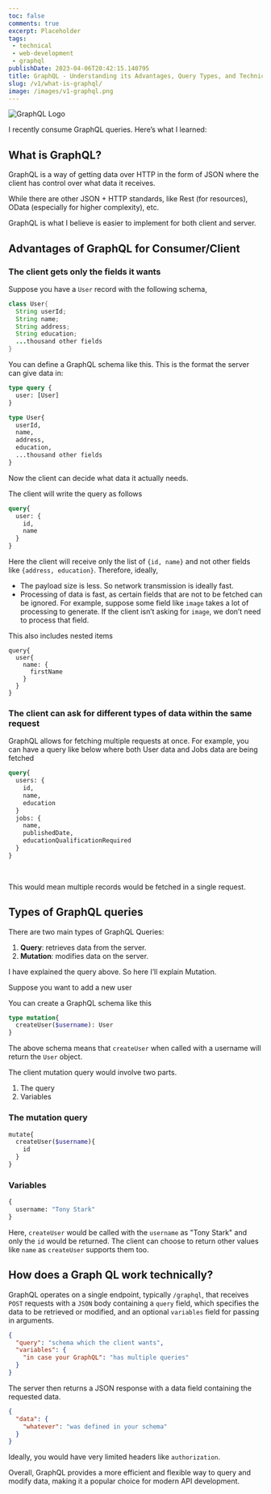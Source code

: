 ```yaml
---
toc: false
comments: true
excerpt: Placeholder 
tags:
 - technical
 - web-development
 - graphql
publishDate: 2023-04-06T20:42:15.140795
title: GraphQL - Understanding its Advantages, Query Types, and Technical Functioning
slug: /v1/what-is-graphql/
image: /images/v1-graphql.png
---
```


![GraphQL Logo](/images/v1-graphql.png)

I recently consume GraphQL queries. Here’s what I learned:

## What is GraphQL?

GraphQL is a way of getting data over HTTP in the form of JSON where the client has control over what data it receives.

While there are other JSON + HTTP standards, like Rest (for resources), OData (especially for higher complexity), etc.

GraphQL is what I believe is easier to implement for both client and server.

## Advantages of GraphQL for Consumer/Client

### The client gets only the fields it wants

Suppose you have a `User` record with the following schema,

```java
class User{
  String userId;
  String name;
  String address;
  String education;
  ...thousand other fields
}
```

You can define a GraphQL schema like this. This is the format the server can give data in:

```graphql
type query {
  user: [User]
}

type User{
  userId,
  name,
  address,
  education,
  ...thousand other fields
}
```

Now the client can decide what data it actually needs.

The client will write the query as follows

```graphql
query{
  user: {
    id,
    name
  }
}
```

Here the client will receive only the list of `{id, name}` and not other fields like `{address, education}`. Therefore, ideally,

- The payload size is less. So network transmission is ideally fast.
- Processing of data is fast, as certain fields that are not to be fetched can be ignored. For example, suppose some field like `image` takes a lot of processing to generate. If the client isn’t asking for `image`, we don’t need to process that field.

This also includes nested items

```
query{
  user{
    name: {
      firstName
    }
  }
}
```

### The client can ask for different types of data within the same request

GraphQL allows for fetching multiple requests at once. For example, you can have a query like below where both User data and Jobs data are being fetched

```graphql
query{
  users: {
    id,
    name,
    education
  }
  jobs: {
    name,
    publishedDate,
    educationQualificationRequired
  }
}
```

‌

This would mean multiple records would be fetched in a single request.

## Types of GraphQL queries

There are two main types of GraphQL Queries:

1. **Query**: retrieves data from the server.
2. **Mutation**: modifies data on the server.

I have explained the query above. So here I’ll explain Mutation.

Suppose you want to add a new user

You can create a GraphQL schema like this

```graphql
type mutation{
  createUser($username): User
}
```

The above schema means that `createUser` when called with a username will return the `User` object.

The client mutation query would involve two parts.

1. The query
2. Variables

### The mutation query

```graphql
mutate{
  createUser($username){
    id
  }
}
```

### Variables

```graphql
{
  username: "Tony Stark"
}
```

Here, `createUser` would be called with the `username` as "Tony Stark" and only the `id` would be returned. The client can choose to return other values like `name` as `createUser` supports them too.

## How does a Graph QL work technically?

GraphQL operates on a single endpoint, typically `/graphql`, that receives `POST` requests with a `JSON` body containing a `query` field, which specifies the data to be retrieved or modified, and an optional `variables` field for passing in arguments. 

```json
{
  "query": "schema which the client wants",
  "variables": {
    "in case your GraphQL": "has multiple queries"
  }
}
```

The server then returns a JSON response with a data field containing the requested data.

```json
{
  "data": {
    "whatever": "was defined in your schema"
  }
}
```

Ideally, you would have very limited headers like `authorization`.

Overall, GraphQL provides a more efficient and flexible way to query and modify data, making it a popular choice for modern API development.